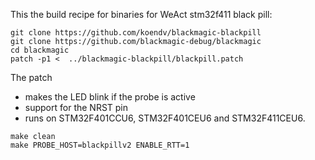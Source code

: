 This the build recipe for binaries for WeAct stm32f411 black pill:

```
git clone https://github.com/koendv/blackmagic-blackpill
git clone https://github.com/blackmagic-debug/blackmagic
cd blackmagic
patch -p1 <  ../blackmagic-blackpill/blackpill.patch
```
The patch

- makes the LED blink if the probe is active
- support for the NRST pin
- runs on STM32F401CCU6, STM32F401CEU6 and STM32F411CEU6.

```
make clean
make PROBE_HOST=blackpillv2 ENABLE_RTT=1
```




